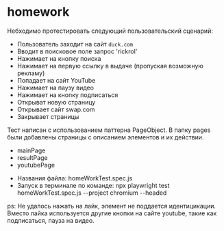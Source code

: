 # homework

Небходимо протестировать следующий пользовательский сценарий:

* Пользователь заходит на сайт `duck.com`
* Вводит в поисковое поле запрос 'rickrol'
* Нажимает на кнопку поиска
* Нажимает на первую ссылку в выдаче (пропуская возможную рекламу)
* Попадает на сайт YouTube
* Нажимает на паузу видео
* Нажимает на кнопку подписаться
* Открыват новую страницу 
* Открывает сайт swap.com
* Закрывает страницы

Тест написан с использованием паттерна PageObject. В папку pages были добавлены страницы с описанием элементов и их действии. 
* mainPage
* resultPage
* youtubePage

- Названия файла: homeWorkTest.spec.js 
- Запуск в терминале по команде: npx playwright test homeWorkTest.spec.js --project chromium --headed

ps: Не удалось нажать на лайк, элемент не поддается идентицикации. Вместо лайка используется другие кнопки на сайте youtube, такие как подписаться, пауза на видео. 



